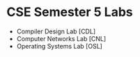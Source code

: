 # CSE Semester 5 Labs

<ul>
    <li>Compiler Design Lab [CDL]</li>
    <li>Computer Networks Lab [CNL]</li>
    <li>Operating Systems Lab [OSL]</li>
</ul>
